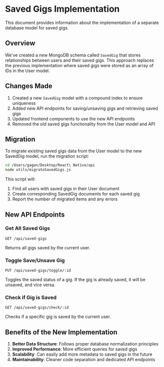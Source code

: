 # Saved Gigs Implementation

This document provides information about the implementation of a separate database model for saved gigs.

## Overview

We've created a new MongoDB schema called `SavedGig` that stores relationships between users and their saved gigs. This approach replaces the previous implementation where saved gigs were stored as an array of IDs in the User model.

## Changes Made

1. Created a new `SavedGig` model with a compound index to ensure uniqueness
2. Added new API endpoints for saving/unsaving gigs and retrieving saved gigs
3. Updated frontend components to use the new API endpoints
4. Removed the old saved gigs functionality from the User model and API

## Migration

To migrate existing saved gigs data from the User model to the new SavedGig model, run the migration script:

```bash
cd /Users/gagan/Desktop/React\ Native/api
node utils/migrateSavedGigs.js
```

This script will:
1. Find all users with saved gigs in their User document
2. Create corresponding SavedGig documents for each saved gig
3. Report the number of migrated items and any errors

## New API Endpoints

### Get All Saved Gigs

```
GET /api/saved-gigs
```

Returns all gigs saved by the current user.

### Toggle Save/Unsave Gig

```
PUT /api/saved-gigs/toggle/:id
```

Toggles the saved status of a gig. If the gig is already saved, it will be unsaved, and vice versa.

### Check if Gig is Saved

```
GET /api/saved-gigs/check/:id
```

Checks if a specific gig is saved by the current user.

## Benefits of the New Implementation

1. **Better Data Structure**: Follows proper database normalization principles
2. **Improved Performance**: More efficient queries for saved gigs
3. **Scalability**: Can easily add more metadata to saved gigs in the future
4. **Maintainability**: Cleaner code separation and dedicated API endpoints